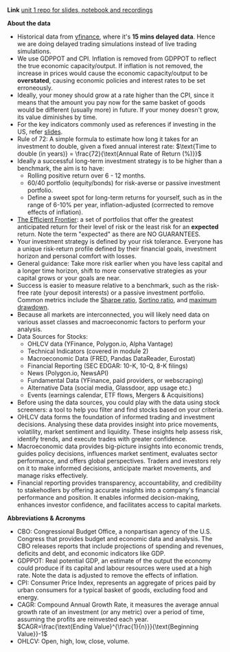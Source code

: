 **Link**
[unit 1 repo for slides, notebook and recordings](https://github.com/DataTalksClub/stock-markets-analytics-zoomcamp/tree/main/01-intro-and-data-sources)

**About the data**
* Historical data from [yfinance](https://pypi.org/project/yfinance/), where it's **15 mins delayed data**. Hence we are doing delayed trading simulations instead of live trading simulations.
* We use GDPPOT and CPI. Inflation is removed from GDPPOT to reflect the true economic capacity/output. If inflation is not removed, the increase in prices would cause the economic capacity/output to be **overstated**, causing economic policies and interest rates to be set erroneously.
* Ideally, your money should grow at a rate higher than the CPI, since it means that the amount you pay now for the same basket of goods would be different (usually more) in future. If your money doesn't grow, its value diminishes by time.
* For the key indicators commonly used as references if investing in the US, refer [slides](https://docs.google.com/presentation/d/e/2PACX-1vR_vfIYCpGhgsR_jef9uo5YdKbg68LGO6pZR5kRSrxDTHNRujKgPb7r9K1U1SM9yOFJlC7OoDAAjKHG/pub?start=false&loop=false&delayms=10000).
* Rule of 72: A simple formula to estimate how long it takes for an investment to double, given a fixed annual interest rate: $\text{Time to double (in years)} = \frac{72}{\text{Annual Rate of Return (%)}}$
* Ideally a successful long-term investment strategy is to be higher than a benchmark, the aim is to have:
    * Rolling positive return over 6 - 12 months.
    * 60/40 portfolio (equity/bonds) for risk-averse or passive investment portfolio.
    * Define a sweet spot for long-term returns for yourself, such as in the range of 6-10% per year, inflation-adjusted (corrrected to remove effects of inflation).
* [The Efficient Frontier](https://www.ngpf.org/blog/investing/chart-explaining-investing-concept-risk-return/): a set of portfolios that offer the greatest anticipated return for their level of risk or the least risk for an **expected** return. Note the term "expected" as there are NO GUARANTEES.
* Your investment strategy is defined by your risk tolerance. Everyone has a unique risk-return profile defined by their financial goals, investment horizon and personal comfort with losses.
* General guidance: Take more risk earlier when you have less capital and a longer time horizon, shift to more conservative strategies as your capital grows or your goals are near.
* Success is easier to measure relative to a benchmark, such as the risk-free rate (your deposit interests) or a passive investment portfolio. Common metrics include the [Sharpe ratio](https://www.investopedia.com/terms/s/sharperatio.asp), [Sortino ratio](https://www.investopedia.com/terms/s/sortinoratio.asp), and [maximum drawdown](https://www.investopedia.com/terms/m/maximum-drawdown-mdd.asp).
* Because all markets are interconnected, you will likely need data on various asset classes and macroeconomic factors to perform your analysis.
* Data Sources for Stocks:
    * OHLCV data (YFinance, Polygon.io, Alpha Vantage)
    * Technical Indicators (covered in module 2)
    * Macroeconomic Data (FRED, Pandas DataReader, Eurostat)
    * Financial Reporting (SEC EDGAR: 10-K, 10-Q, 8-K filings)
    * News (Polygon.io, NewsAPI)
    * Fundamental Data (YFinance, paid providers, or webscraping)
    * Alternative Data (social media, Glassdoor, app usage etc.)
    * Events (earnings calendar, ETF flows, Mergers & Acquisitions)
* Before using the data sources, you could play with the data using stock screeners: a tool to help you filter and find stocks based on your criteria.
* OHLCV data forms the foundation of informed trading and investment decisions. Analysing these data provides insight into price movements, volatility, market sentiment and liquidity. These insights help assess risk, identify trends, and execute trades with greater confidence.
* Macroeconomic data provides big-picture insights into economic trends, guides policy decisions, influences market sentiment, evaluates sector performance, and offers global perspectives. Traders and investors rely on it to make informed decisions, anticipate market movements, and manage risks effectively.
* Financial reporting provides transparency, accountability, and credibility to stakehodlers by offering accurate insights into a company's financial performance and position. It enables informed decision-making, enhances investor confidence, and facilitates access to capital markets.

**Abbreviations & Acronyms**
* CBO: Congressional Budget Office, a nonpartisan agency of the U.S. Congress that provides budget and economic data and analysis. The CBO releases reports that include projections of spending and revenues, deficits and debt, and economic indicators like GDP.
* GDPPOT: Real potential GDP, an estimate of the output the economy could produce if its capital and labour resources were used at a high rate. Note the data is adjusted to remove the effects of inflation.
* CPI: Consumer Price Index, represents an aggregate of prices paid by urban consumers for a typical basket of goods, excluding food and energy. 
* CAGR: Compound Annual Growth Rate, it measures the average annual growth rate of an investment (or any metric) over a period of time, assuming the profits are reinvested each year. $CAGR=\frac{\text{Ending Value}^{\frac{1}{n}}}{\text{Beginning Value}}-1$
* OHLCV: Open, high, low, close, volume.

